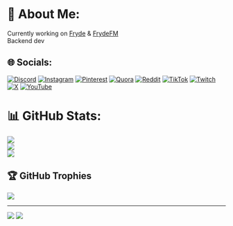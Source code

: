 # 💫 About Me:
Currently working on [Fryde](https://github.com/frydelv) & [FrydeFM](https://github.com/frydelv)<br>Backend dev


## 🌐 Socials:
[![Discord](https://img.shields.io/badge/Discord-%237289DA.svg?logo=discord&logoColor=white)](https://discord.gg/bG3C6tPzXF) [![Instagram](https://img.shields.io/badge/Instagram-%23E4405F.svg?logo=Instagram&logoColor=white)](https://instagram.com/gglvxd) [![Pinterest](https://img.shields.io/badge/Pinterest-%23E60023.svg?logo=Pinterest&logoColor=white)](https://pinterest.com/gglvxd) [![Quora](https://img.shields.io/badge/Quora-%23B92B27.svg?logo=Quora&logoColor=white)](https://quora.com/profile/gglvxd) [![Reddit](https://img.shields.io/badge/Reddit-%23FF4500.svg?logo=Reddit&logoColor=white)](https://reddit.com/user/gglvxd) [![TikTok](https://img.shields.io/badge/TikTok-%23000000.svg?logo=TikTok&logoColor=white)](https://tiktok.com/@gglvxd) [![Twitch](https://img.shields.io/badge/Twitch-%239146FF.svg?logo=Twitch&logoColor=white)](https://twitch.tv/gglvxd) [![X](https://img.shields.io/badge/X-black.svg?logo=X&logoColor=white)](https://x.com/notgglvxd) [![YouTube](https://img.shields.io/badge/YouTube-%23FF0000.svg?logo=YouTube&logoColor=white)](https://youtube.com/@gglvxd) 

# 📊 GitHub Stats:
![](https://gitstats.gglvxd.net/api?username=GGLVXD&theme=dark&hide_border=false&include_all_commits=true&count_private=true)<br/>
![](https://gitstats.gglvxd.net/?user=GGLVXD&theme=dark&hide_border=false)<br/>
![](https://gitstats.gglvxd.net/api/top-langs/?username=GGLVXD&theme=dark&hide_border=false&layout=compact&langs_count=200&count_private=true&include_all_commits=true&hide=html)

## 🏆 GitHub Trophies
![](https://github-profile-trophy.vercel.app/?username=GGLVXD&theme=radical&no-frame=false&no-bg=false&margin-w=4)

---
![](https://komarev.com/ghpvc/?username=GGLVXD&color=green)
[![](https://visitcount.itsvg.in/api?id=GGLVXD&icon=1&color=12)](https://visitcount.itsvg.in)
<!-- Proudly created with GPRM ( https://gprm.itsvg.in ) -->
